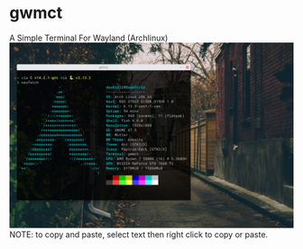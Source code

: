 # gwmct
A Simple Terminal For Wayland (Archlinux)
![alt text](https://github.com/0xEcoder/gwmct/blob/main/image.jpg)
NOTE: to copy and paste, select text then right click to copy or paste.
